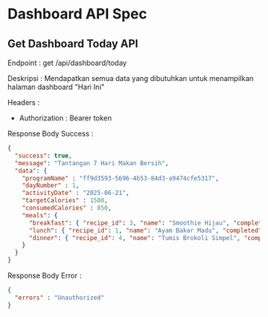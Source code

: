 # Dashboard API Spec

## Get Dashboard Today API

Endpoint : get /api/dashboard/today

Deskripsi : Mendapatkan semua data yang dibutuhkan untuk menampilkan halaman dashboard "Hari Ini"

Headers :
- Authorization : Bearer token

Response Body Success :

```json
{
  "success": true,
  "message": "Tantangan 7 Hari Makan Bersih",
  "data": {
    "programName" : "ff9d3593-5696-4b53-84d3-a9474cfe5317",
    "dayNumber" : 1,
    "activityDate" : "2025-06-21",
    "targetCalories" : 1500,
    "consumedCalories" : 850,
    "meals": {
      "breakfast": { "recipe_id": 3, "name": "Smoothie Hijau", "completed": true },
      "lunch": { "recipe_id": 1, "name": "Ayam Bakar Madu", "completed": true },
      "dinner": { "recipe_id": 4, "name": "Tumis Brokoli Simpel", "completed": false }
    }
  }
}
```

Response Body Error :

```json
{
  "errors" : "Unauthorized"
}
```